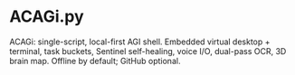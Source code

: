 # ACAGi.py
ACAGi: single-script, local-first AGI shell. Embedded virtual desktop + terminal, task buckets, Sentinel self-healing, voice I/O, dual-pass OCR, 3D brain map. Offline by default; GitHub optional.
